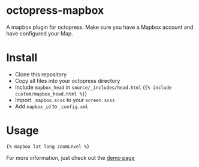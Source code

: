 octopress-mapbox
================

A mapbox plugin for octopress. Make sure you have a Mapbox account and have configured your Map.


Install
================

* Clone this repository
* Copy all files into your octopress directory
* Include `mapbox_head` in `source/_includes/head.html` (`{% include custom/mapbox_head.html %}`)
* Import `_mapbox.scss` to your `screen.scss`
* Add `mapbox_id` to `_config.xml`

Usage
================

`{% mapbox lat long zoomLevel %}`

For more information, just check out the [demo page](http://tieubao.22journeys.com/writing/2013/12/03/a-mapbox-plugin-for-octopress/)
